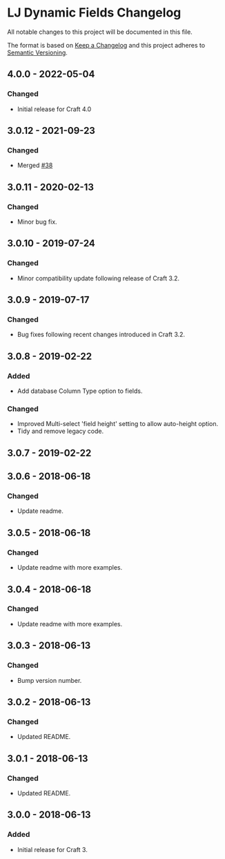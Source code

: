 # LJ Dynamic Fields Changelog

All notable changes to this project will be documented in this file.

The format is based on [Keep a Changelog](http://keepachangelog.com/) and this project adheres to [Semantic Versioning](http://semver.org/).

## 4.0.0 - 2022-05-04
### Changed
- Initial release for Craft 4.0

## 3.0.12 - 2021-09-23
### Changed
- Merged [#38](https://github.com/lewisjenkins/craft-dynamic-fields/pull/38)

## 3.0.11 - 2020-02-13
### Changed
- Minor bug fix.

## 3.0.10 - 2019-07-24
### Changed
- Minor compatibility update following release of Craft 3.2.

## 3.0.9 - 2019-07-17
### Changed
- Bug fixes following recent changes introduced in Craft 3.2.

## 3.0.8 - 2019-02-22
### Added
- Add database Column Type option to fields.
### Changed
- Improved Multi-select 'field height' setting to allow auto-height option.
- Tidy and remove legacy code.

## 3.0.7 - 2019-02-22

## 3.0.6 - 2018-06-18
### Changed
- Update readme.

## 3.0.5 - 2018-06-18
### Changed
- Update readme with more examples.

## 3.0.4 - 2018-06-18
### Changed
- Update readme with more examples.

## 3.0.3 - 2018-06-13
### Changed
- Bump version number.

## 3.0.2 - 2018-06-13
### Changed
- Updated README.

## 3.0.1 - 2018-06-13
### Changed
- Updated README.

## 3.0.0 - 2018-06-13
### Added
- Initial release for Craft 3.
